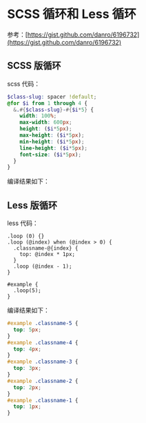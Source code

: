 # SCSS 循环和 Less 循环

参考：[https://gist.github.com/danro/6196732](https://gist.github.com/danro/6196732)

## SCSS 版循环

scss 代码：

```scss
$class-slug: spacer !default;
@for $i from 1 through 4 {
  &.#{$class-slug}-#{$i*5} {
    width: 100%;
    max-width: 600px;
    height: ($i*5px);
    max-height: ($i*5px);
    min-height: ($i*5px);
    line-height: ($i*5px);
    font-size: ($i*5px);
  }
}
```

编译结果如下：


## Less 版循环

less 代码：

```less
.loop (0) {}
.loop (@index) when (@index > 0) {
  .classname-@{index} {
    top: @index * 1px;
  }
  .loop (@index - 1);
}
 
#example {
  .loop(5);
}
```

编译结果如下：

```css
#example .classname-5 {
  top: 5px;
}
#example .classname-4 {
  top: 4px;
}
#example .classname-3 {
  top: 3px;
}
#example .classname-2 {
  top: 2px;
}
#example .classname-1 {
  top: 1px;
}
```